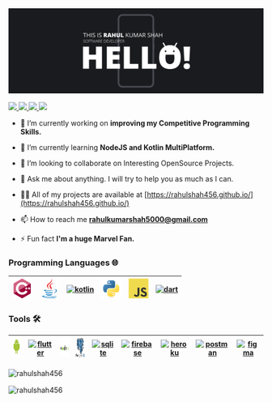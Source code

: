 <img src="https://raw.githubusercontent.com/rahulshah456/rahulshah456/main/header_white.png" alt="Mokkapps GitHub README header image">

<p>
  <a href="https://www.linkedin.com/in/rahulshah456/" target="_blank" rel="noopener noreferrer">
    <img src="https://img.shields.io/badge/linkedin-0A66C2.svg?&style=for-the-badge&logo=linkedin&logoColor=white" height=32>
  </a> 
  <a href="https://play.google.com/store/apps/dev?id=9160422290227698545" target="_blank" rel="noopener noreferrer">
    <img src="https://img.shields.io/badge/googleplay-414141.svg?&style=for-the-badge&logo=googleplay&logoColor=white" height=32>
  </a> 
  <a href="https://dribbble.com/rahulshah456" target="_blank" rel="noopener noreferrer">
    <img src="https://img.shields.io/badge/dribbble-EA4C89.svg?&style=for-the-badge&logo=dribbble&logoColor=white" height=32>
  </a> 
  <a href="https://www.hackerrank.com/rahulshah456" target="_blank" rel="noopener noreferrer">
    <img src="https://img.shields.io/badge/hackerrank-00EA64.svg?&style=for-the-badge&logo=hackerrank&logoColor=white" height=32>
  </a> 
<!--   <a href="https://www.hackerrank.com/rahulshah456" target="_blank" rel="noopener noreferrer">
    <img src="https://img.shields.io/badge/leetcode-FFA116.svg?&style=for-the-badge&logo=leetcode&logoColor=white" height=32>
  </a>  -->
</p>

- 🔭 I’m currently working on **improving my Competitive Programming Skills.**

- 🌱 I’m currently learning **NodeJS and Kotlin MultiPlatform.**

- 👯 I’m looking to collaborate on Interesting OpenSource Projects.

- 💬 Ask me about anything. I will try to help you as much as I can.

- 👨‍💻 All of my projects are available at [https://rahulshah456.github.io/](https://rahulshah456.github.io/)

- 📫 How to reach me **rahulkumarshah5000@gmail.com**

- ⚡ Fun fact **I'm a huge Marvel Fan.**


 
### Programming Languages 🌐

| <a href="https://www.w3schools.com/cpp/" target="_blank"> <img src="https://raw.githubusercontent.com/devicons/devicon/master/icons/cplusplus/cplusplus-original.svg" alt="cplusplus" width="40" height="40"/> </a>  | <a href="https://www.java.com" target="_blank"> <img src="https://raw.githubusercontent.com/devicons/devicon/master/icons/java/java-original.svg" alt="java" width="40" height="40"/> </a> |  <a href="https://kotlinlang.org" target="_blank"> <img src="https://www.vectorlogo.zone/logos/kotlinlang/kotlinlang-icon.svg" alt="kotlin" width="40" height="40"/> </a>  | <a href="https://www.python.org" target="_blank"> <img src="https://raw.githubusercontent.com/devicons/devicon/master/icons/python/python-original.svg" alt="python" width="40" height="40"/> </a>   | <a href="https://developer.mozilla.org/en-US/docs/Web/JavaScript" target="_blank"> <img src="https://raw.githubusercontent.com/devicons/devicon/master/icons/javascript/javascript-original.svg" alt="javascript" width="40" height="40"/> </a>   |  <a href="https://dart.dev" target="_blank"> <img src="https://www.vectorlogo.zone/logos/dartlang/dartlang-icon.svg" alt="dart" width="40" height="40"/> </a> 
|---|---|---|---|---|---|
 
### Tools 🛠️

| <a href="https://developer.android.com" target="_blank"> <img src="https://raw.githubusercontent.com/devicons/devicon/master/icons/android/android-original-wordmark.svg" alt="android" width="40" height="40"/> </a> |  <a href="https://flutter.dev" target="_blank"> <img src="https://www.vectorlogo.zone/logos/flutterio/flutterio-icon.svg" alt="flutter" width="40" height="40"/> </a>  | <a href="https://nodejs.org" target="_blank"> <img src="https://raw.githubusercontent.com/devicons/devicon/master/icons/nodejs/nodejs-original-wordmark.svg" alt="nodejs" width="40" height="40"/> |  <a href="https://www.postgresql.org" target="_blank"> <img src="https://raw.githubusercontent.com/devicons/devicon/master/icons/postgresql/postgresql-original-wordmark.svg" alt="postgresql" width="40" height="40"/> </a>  | <a href="https://www.sqlite.org/" target="_blank"> <img src="https://www.vectorlogo.zone/logos/sqlite/sqlite-icon.svg" alt="sqlite" width="40" height="40"/> </a>  |  <a href="https://firebase.google.com/" target="_blank"> <img src="https://www.vectorlogo.zone/logos/firebase/firebase-icon.svg" alt="firebase" width="40" height="40"/> </a>  | <a href="https://heroku.com" target="_blank"> <img src="https://www.vectorlogo.zone/logos/heroku/heroku-icon.svg" alt="heroku" width="40" height="40"/> </a>  | <a href="https://postman.com" target="_blank"> <img src="https://www.vectorlogo.zone/logos/getpostman/getpostman-icon.svg" alt="postman" width="40" height="40"/> </a>  |  <a href="https://www.figma.com/" target="_blank"> <img src="https://www.vectorlogo.zone/logos/figma/figma-icon.svg" alt="figma" width="40" height="40"/> </a> 
|---|---|---|---|---|---|---|---|---|
  
  
  
  
  
  
  



<p><img align="center" src="https://github-readme-stats.vercel.app/api?username=rahulshah456&show_icons=true&locale=en&bg_color=1A1B1E&hide_border=true&icon_color=246BFE&text_color=FFFFFF&title_color=246BFE" alt="rahulshah456" /></p>
  
<p><img align="center" src="https://github-readme-streak-stats.herokuapp.com?user=rahulshah456&theme=dark&hide_border=true&background=1A1B1E&ring=246BFE&currStreakLabel=246BFE&fire=246BFE" alt="rahulshah456" /></p>

